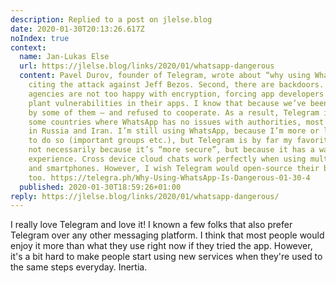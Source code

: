 ```yaml
---
description: Replied to a post on jlelse.blog
date: 2020-01-30T20:13:26.617Z
noIndex: true
context:
  name: Jan-Lukas Else
  url: https://jlelse.blog/links/2020/01/whatsapp-dangerous
  content: Pavel Durov, founder of Telegram, wrote about “why using WhatsApp is dangerous”,
    citing the attack against Jeff Bezos. Second, there are backdoors. Enforcement
    agencies are not too happy with encryption, forcing app developers to secretly
    plant vulnerabilities in their apps. I know that because we’ve been approached
    by some of them – and refused to cooperate. As a result, Telegram is banned in
    some countries where WhatsApp has no issues with authorities, most suspiciously
    in Russia and Iran. I’m still using WhatsApp, because I’m more or less forced
    to do so (important groups etc.), but Telegram is by far my favorite messenger,
    not necessarily because it’s “more secure”, but because it has a way better user
    experience. Cross device cloud chats work perfectly when using multiple computers
    and smartphones. However, I wish Telegram would open-source their backend code
    too. https://telegra.ph/Why-Using-WhatsApp-Is-Dangerous-01-30-4
  published: 2020-01-30T18:59:26+01:00
reply: https://jlelse.blog/links/2020/01/whatsapp-dangerous/
---
```


I really love Telegram and love it! I known a few folks that also prefer Telegram over any other messaging platform. I think that most people would enjoy it more than what they use right now if they tried the app. However, it's a bit hard to make people start using new services when they're used to the same steps everyday. Inertia.
